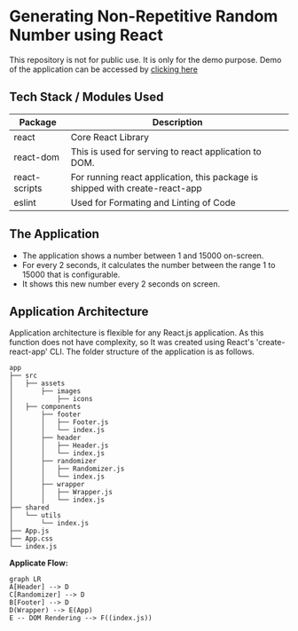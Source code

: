 # Generating Non-Repetitive Random Number using React

This repository is not for public use. It is only for the demo purpose.
Demo of the application can be accessed by [clicking here](https://lovleshpokra.github.io/random-number/)

## Tech Stack / Modules Used

|Package| Description |
|--|--|
|react| Core React Library
|react-dom| This is used for serving to react application to DOM.
|react-scripts| For running react application, this package is shipped with create-react-app
|eslint| Used for Formating and Linting of Code


## The Application
- The application shows a number between 1 and 15000 on-screen.  
- For every 2 seconds, it calculates the number between the range 1 to 15000 that is configurable.  
- It shows this new number every 2 seconds on screen.


## Application Architecture

Application architecture is flexible for any React.js application. As this function does not have complexity, so It was created using React's 'create-react-app' CLI. The folder structure of the application is as follows.
```
app
├── src
│   ├── assets
│		├── images
│       	├── icons
│   ├── components
│		├── footer
│       │   ├── Footer.js
│       │   └── index.js
│		├── header
│       │   ├── Header.js
│       │   └── index.js
│		├── randomizer
│       │   ├── Randomizer.js
│       │   └── index.js
│		├── wrapper
│       │   ├── Wrapper.js
│       │   └── index.js
├── shared
│   └── utils
│       └── index.js
├── App.js
├── App.css
└── index.js
```

**Applicate Flow:**

```mermaid
graph LR
A[Header] --> D
C[Randomizer] --> D
B[Footer] --> D
D(Wrapper) --> E(App)
E -- DOM Rendering --> F((index.js))
```